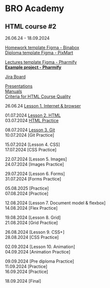 # BRO Academy 

## HTML course #2

26.06.24 - 18.09.2024

[Homework template Figma - Binabox](https://www.figma.com/design/jqIedRSOsKC20T9QeDDNdL/BinaBox-UI-KIT?m=auto&t=gBzlUoU5MRyDe3QY-6) <br />
[Diploma template Figma - PixMart](https://www.figma.com/design/FMqeul3iRdASufNkPHMKgm/PixMart---Digital-Products-E-Commerce-Website-UI-Figma?node-id=5-55&t=GhklFC9z7NjpzBTZ-0)  <br />

[Lectures template Figma - Pharmify](https://www.figma.com/design/auFieaBExddBH3NrBBcx2N/Pharmify-UI-KIT?t=gBzlUoU5MRyDe3QY-1) <br />
**[Example project - Pharmify](https://github.com/broacademy/pharmify)**<br />

[Jira Board](https://bro-academy.atlassian.net/jira/core/projects/BAHC2/board) <br />

[Presentations](presentations) <br />
[Manuals](manuals)  <br />
[Criteria for HTML Course Quality](criteria.md)  <br />

26.06.24 [Lesson 1. Internet & browser](lesson-1.md)  <br />
  
01.07.2024 [Lesson 2. HTML](lesson-2.md) <br />
03.07.2024 [HTML Practice](practice/practice-2.pdf) <br />
  
08.07.2024 [Lesson 3. Git](lesson-3.md)  <br />
10.07.2024 [Git Practice] <br />
<!-- (lesson-3.md)  -->
15.07.2024 [Lesson 4. CSS]<br />
17.07.2024 [CSS Practice]<br />
<!-- (lesson-4.md) -->
22.07.2024 [Lesson 5. Images]  <br />
24.07.2024 [Images Practice]  <br />
<!-- (lesson-5.md)  -->
29.07.2024 [Lesson 6. Forms] <br />
31.07.2024 [Forms Practice]  <br />
<!-- (lesson-6.md)  -->
05.08.2025 [Practice]  <br />
07.08.2024 [Practice] <br />
 
12.08.2024 [Lesson 7. Document model & flexbox]<br />
14.08.2024 [Flex Practice]<br />
<!-- (lesson-7.md) -->
19.08.2024 [Lesson 8. Grid]<br />
21.08.2024 [Grid Practice] <br />
<!-- (lesson-8.md)  -->
26.08.2024 [Lesson 9. CSS+]  <br />
28.08.2024 [CSS Practice]  <br />
<!-- (lesson-9.md)  -->
02.09.2024 [Lesson 10. Animation]<br />
04.09.2024 [Animation Practice]<br />
<!-- (lesson-10.md)  -->
09.09.2024 [Pre diploma Practice]<br />
11.09.2024 [Practice] <br />
16.09.2024 [Practice]<br />
<!-- (pre-final-practise.md) -->
18.09.2024 [Final]<br />
<!-- (final.md)  -->

